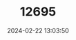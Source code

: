 ---
title: "12695"
category: "Malaclemys terrapin"
draft: false
date: 2024-02-22 13:03:50
languages:
  English: ["Diamond-backed Terrapin", "Terrapin", "Diamondback Terrapin"]
---